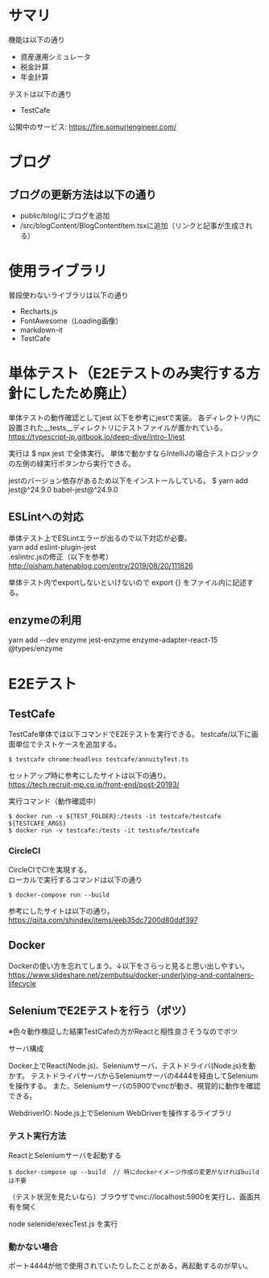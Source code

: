 # サマリ

機能は以下の通り

- 資産運用シミュレータ
- 税金計算
- 年金計算

テストは以下の通り

- TestCafe

公開中のサービス: https://fire.somuriengineer.com/


# ブログ

## ブログの更新方法は以下の通り

- public/blog/にブログを追加
- /src/blogContent/BlogContentItem.tsxに追加（リンクと記事が生成される）

# 使用ライブラリ

普段使わないライブラリは以下の通り

- Recharts.js
- FontAwesome（Loading画像）
- markdown-it
- TestCafe

# 単体テスト（E2Eテストのみ実行する方針にしたため廃止）

単体テストの動作確認としてjest
以下を参考にjestで実装。
各ディレクトリ内に設置された__tests__ディレクトリにテストファイルが置かれている。
https://typescript-jp.gitbook.io/deep-dive/intro-1/jest

実行は $ npx jest で全体実行。
単体で動かすならIntelliJの場合テストロジックの左側の緑実行ボタンから実行できる。

jestのバージョン依存があるため以下をインストールしている。
$ yarn add jest@^24.9.0 babel-jest@^24.9.0

## ESLintへの対応

単体テスト上でESLintエラーが出るので以下対応が必要。  
yarn add eslint-plugin-jest  
.eslintrc.jsの修正（以下を参考）  
http://oisham.hatenablog.com/entry/2019/08/20/111826

単体テスト内でexportしないといけないので export {} をファイル内に記述する。


## enzymeの利用

yarn add --dev enzyme jest-enzyme enzyme-adapter-react-15 @types/enzyme

# E2Eテスト

## TestCafe

TestCafe単体では以下コマンドでE2Eテストを実行できる。
testcafe/以下に画面単位でテストケースを追加する。

```
$ testcafe chrome:headless testcafe/annuityTest.ts 
```

セットアップ時に参考にしたサイトは以下の通り。  
https://tech.recruit-mp.co.jp/front-end/post-20193/

実行コマンド（動作確認中）

```
$ docker run -v ${TEST_FOLDER}:/tests -it testcafe/testcafe ${TESTCAFE_ARGS}
$ docker run -v testcafe:/tests -it testcafe/testcafe 
```

### CircleCI

CircleCIでCIを実現する。  
ローカルで実行するコマンドは以下の通り

```
$ docker-compose run --build
```

参考にしたサイトは以下の通り。  
https://qiita.com/shindex/items/eeb35dc7200d80ddf397  


## Docker

Dockerの使い方を忘れてしまう。↓以下をさらっと見ると思い出しやすい。
https://www.slideshare.net/zembutsu/docker-underlying-and-containers-lifecycle

## SeleniumでE2Eテストを行う（ボツ）

※色々動作検証した結果TestCafeの方がReactと相性良さそうなのでボツ

サーバ構成

Docker上でReact(Node.js)、Seleniumサーバ、テストドライバ(Node.js)を動かす。
テストドライバサーバからSeleniumサーバの4444を経由してSeleniumを操作する。
また、Seleniumサーバの5900でvncが動き、視覚的に動作を確認できる。

WebdriverIO: Node.js上でSelenium WebDriverを操作するライブラリ

### テスト実行方法

ReactとSeleniumサーバを起動する

```
$ docker-compose up --build  // 特にdockerイメージ作成の変更がなければbuildは不要
```

（テスト状況を見たいなら）ブラウザでvnc://localhost:5900を実行し、画面共有を開く

node selenide/execTest.js を実行

### 動かない場合

ポート4444が他で使用されていたりしたことがある。再起動するのが早い。

